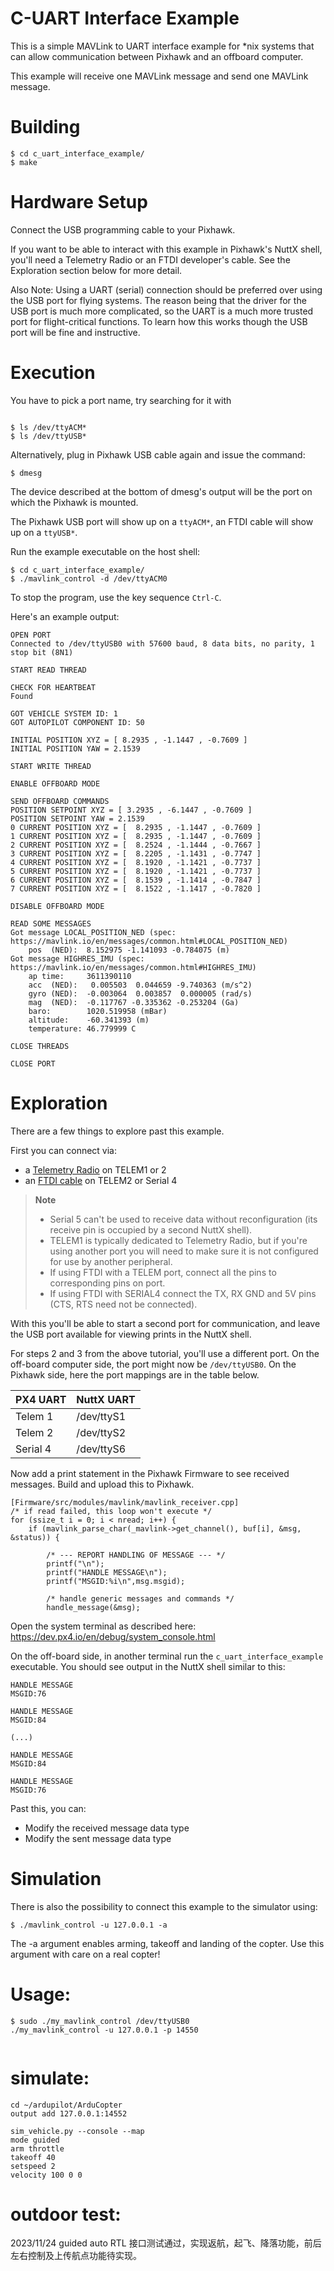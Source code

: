 C-UART Interface Example
========================

This is a simple MAVLink to UART interface example for *nix systems that can allow communication between Pixhawk and an offboard computer.

This example will receive one MAVLink message and send one MAVLink message.


Building
========

```
$ cd c_uart_interface_example/
$ make
```

Hardware Setup
=========

Connect the USB programming cable to your Pixhawk.  

If you want to be able to interact with this example in Pixhawk's NuttX shell, you'll need a Telemetry Radio or an FTDI developer's cable.  See the Exploration section below for more detail.

Also Note: Using a UART (serial) connection should be preferred over using the USB port for flying systems.  The reason being that the driver for the USB port is much more complicated, so the UART is a much more trusted port for flight-critical functions.  To learn how this works though the USB port will be fine and instructive.

Execution
=========

You have to pick a port name, try searching for it with 
```

$ ls /dev/ttyACM* 
$ ls /dev/ttyUSB*
```

Alternatively, plug in Pixhawk USB cable again and issue the command:
```
$ dmesg
```
The device described at the bottom of dmesg's output will be the port on which the Pixhawk is mounted. 

The Pixhawk USB port will show up on a `ttyACM*`, an FTDI cable will show up on a `ttyUSB*`.


Run the example executable on the host shell:

```
$ cd c_uart_interface_example/
$ ./mavlink_control -d /dev/ttyACM0
```

To stop the program, use the key sequence `Ctrl-C`.

Here's an example output:

```
OPEN PORT
Connected to /dev/ttyUSB0 with 57600 baud, 8 data bits, no parity, 1 stop bit (8N1)

START READ THREAD 

CHECK FOR HEARTBEAT
Found

GOT VEHICLE SYSTEM ID: 1
GOT AUTOPILOT COMPONENT ID: 50

INITIAL POSITION XYZ = [ 8.2935 , -1.1447 , -0.7609 ] 
INITIAL POSITION YAW = 2.1539 

START WRITE THREAD 

ENABLE OFFBOARD MODE

SEND OFFBOARD COMMANDS
POSITION SETPOINT XYZ = [ 3.2935 , -6.1447 , -0.7609 ] 
POSITION SETPOINT YAW = 2.1539 
0 CURRENT POSITION XYZ = [  8.2935 , -1.1447 , -0.7609 ] 
1 CURRENT POSITION XYZ = [  8.2935 , -1.1447 , -0.7609 ] 
2 CURRENT POSITION XYZ = [  8.2524 , -1.1444 , -0.7667 ] 
3 CURRENT POSITION XYZ = [  8.2205 , -1.1431 , -0.7747 ] 
4 CURRENT POSITION XYZ = [  8.1920 , -1.1421 , -0.7737 ] 
5 CURRENT POSITION XYZ = [  8.1920 , -1.1421 , -0.7737 ] 
6 CURRENT POSITION XYZ = [  8.1539 , -1.1414 , -0.7847 ] 
7 CURRENT POSITION XYZ = [  8.1522 , -1.1417 , -0.7820 ] 

DISABLE OFFBOARD MODE

READ SOME MESSAGES 
Got message LOCAL_POSITION_NED (spec: https://mavlink.io/en/messages/common.html#LOCAL_POSITION_NED)
    pos  (NED):  8.152975 -1.141093 -0.784075 (m)
Got message HIGHRES_IMU (spec: https://mavlink.io/en/messages/common.html#HIGHRES_IMU)
    ap time:     3611390110 
    acc  (NED):   0.005503  0.044659 -9.740363 (m/s^2)
    gyro (NED):  -0.003064  0.003857  0.000005 (rad/s)
    mag  (NED):  -0.117767 -0.335362 -0.253204 (Ga)
    baro:        1020.519958 (mBar) 
    altitude:    -60.341393 (m) 
    temperature: 46.779999 C 

CLOSE THREADS

CLOSE PORT
```

Exploration
===========

There are a few things to explore past this example.

First you can connect via:
* a [Telemetry Radio](https://docs.px4.io/en/telemetry/) on TELEM1 or 2
* an [FTDI cable](https://www.sparkfun.com/products/9718) on TELEM2 or Serial 4

> **Note** 
> * Serial 5 can't be used to receive data without reconfiguration (its receive pin is occupied by a second NuttX shell).
> * TELEM1 is typically dedicated to Telemetry Radio, but if you're using another port you will need to make sure it is not configured for use by another peripheral.
> * If using FTDI with a TELEM port, connect all the pins to corresponding pins on port.
> * If using FTDI with SERIAL4 connect the TX, RX GND and 5V pins (CTS, RTS need not be connected).


With this you'll be able to start a second port for communication, and leave the USB port available for viewing prints in the NuttX shell.  

For steps 2 and 3 from the above tutorial, you'll use a different port.  On the off-board computer side, the port might now be `/dev/ttyUSB0`.  On the Pixhawk side, here the port mappings are in the table below.

| PX4 UART | NuttX UART |
|----------|------------|
| Telem 1  | /dev/ttyS1 |
| Telem 2  | /dev/ttyS2 |
| Serial 4 | /dev/ttyS6 |

Now add a print statement in the Pixhawk Firmware to see received messages.  Build and upload this to Pixhawk.

```
[Firmware/src/modules/mavlink/mavlink_receiver.cpp]
/* if read failed, this loop won't execute */
for (ssize_t i = 0; i < nread; i++) {
	if (mavlink_parse_char(_mavlink->get_channel(), buf[i], &msg, &status)) {

		/* --- REPORT HANDLING OF MESSAGE --- */
		printf("\n");
		printf("HANDLE MESSAGE\n");
		printf("MSGID:%i\n",msg.msgid);

		/* handle generic messages and commands */
		handle_message(&msg);
```

Open the system terminal as described here: https://dev.px4.io/en/debug/system_console.html 

On the off-board side, in another terminal run the `c_uart_interface_example` executable. You should see output in the NuttX shell similar to this:

```
HANDLE MESSAGE
MSGID:76

HANDLE MESSAGE
MSGID:84

(...)

HANDLE MESSAGE
MSGID:84

HANDLE MESSAGE
MSGID:76
```

Past this, you can:
- Modify the received message data type
- Modify the sent message data type

Simulation
===========

There is also the possibility to connect this example to the simulator using:

```
$ ./mavlink_control -u 127.0.0.1 -a
```
The -a argument enables arming, takeoff and landing of the copter. Use this argument with care on a real copter!

Usage:
===========

```
$ sudo ./my_mavlink_control /dev/ttyUSB0
./my_mavlink_control -u 127.0.0.1 -p 14550


```

simulate:
===========

```
cd ~/ardupilot/ArduCopter
output add 127.0.0.1:14552

sim_vehicle.py --console --map
mode guided
arm throttle
takeoff 40
setspeed 2
velocity 100 0 0

```
outdoor test:
===========
2023/11/24 guided auto RTL 接口测试通过，实现返航，起飞、降落功能，前后左右控制及上传航点功能待实现。